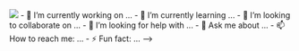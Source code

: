 <img src="https://ca.slack-edge.com/ESZCHB482-W012JHRKY0J-69d20df3f3c3-512"/>
- 🔭 I’m currently working on ...
- 🌱 I’m currently learning ...
- 👯 I’m looking to collaborate on ...
- 🤔 I’m looking for help with ...
- 💬 Ask me about ...
- 📫 How to reach me: ...
- ⚡ Fun fact: ...
-->
